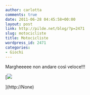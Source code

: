 ```yaml
---
author: carlotta
comments: true
date: 2011-06-28 04:45:58+00:00
layout: post
link: http://pilde.net/blog/?p=2471
slug: motocicliste
title: Motocicliste
wordpress_id: 2471
categories:
- Giochi
---
```


Margheeeee non andare così veloce!!!

[![](http://pilde.net/blog/wp-content/uploads/2011/06/moto.jpg)


](http://None)



